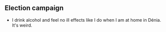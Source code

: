 ## Election campaign

- I drink alcohol and feel no ill effects like I do when I am at home in Dénia. It's weird.